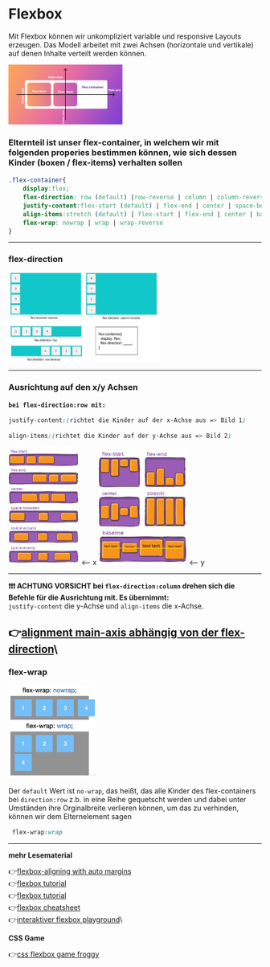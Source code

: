 # Flexbox 

Mit Flexbox können wir unkompliziert variable und responsive Layouts erzeugen. Das Modell arbeitet mit zwei Achsen (horizontale und vertikale) auf denen Inhalte verteilt werden können.

<img src="flexbox.png" alt="flexbox" width="45%"> 

### **Elternteil ist unser flex-container, in welchem wir mit folgenden properies bestimmen können, wie sich dessen Kinder (boxen / flex-items) verhalten sollen**

```css
.flex-container{
    display:flex;
    flex-direction: row (default) |row-reverse | column | column-reverse;
    justify-content:flex-start (default) | flex-end | center | space-between | space-around | space-evenly | start | end;
    align-items:stretch (default) | flex-start | flex-end | center | baseline;
    flex-wrap: nowrap | wrap | wrap-reverse
}
```
---
### **flex-direction**
<img src="flex-direction.jpg" alt="flex-direction" width="60%"> 

---

### **Ausrichtung auf den x/y Achsen**
**`bei flex-direction:row mit:`**


<div>

```css
justify-content:(richtet die Kinder auf der x-Achse aus => Bild 1)
```
```css
align-items:(richtet die Kinder auf der y-Achse aus => Bild 2)
```
</div>


<div>

<img src="justify-content.png" alt="justify-content" width="28%"> 
<span> <-- x</span>


<img src="align-items.png" alt="align-items" width="35%"> 
<span> <-- y</span>

</div>



---
**:exclamation::exclamation::exclamation: ACHTUNG VORSICHT bei `flex-direction:column` drehen sich die Befehle für die Ausrichtung mit. Es übernimmt:**\
 `justify-content` die y-Achse und
  `align-items` die x-Achse.

:point_right:[alignment main-axis abhängig von der flex-direction](https://www.smashingmagazine.com/2018/08/flexbox-alignment/)\
---
### **flex-wrap**

<img src="flex-wrap.png" alt="flex-wrap" width="35%"> 

Der `default` Wert ist `no-wrap`, das heißt, das alle Kinder des flex-containers bei `direction:row` z.b. in eine Reihe gequetscht werden und dabei unter Umständen ihre Orginalbreite verlieren können, um das zu verhinden, können wir dem Elternelement sagen 
```css 
 flex-wrap:wrap
 ```

---       

 **mehr Lesematerial**

:point_right:[flexbox-aligning with auto margins](https://dev.to/samanthaming/flexbox-aligning-with-auto-margins-4gfh)\
:point_right:[flexbox tutorial](https://marina-ferreira.github.io/tutorials/css/flexbox/)\
:point_right:[flexbox tutorial](https://css-tricks.com/snippets/css/a-guide-to-flexbox/)\
:point_right:[flexbox cheatsheet](https://yoksel.github.io/flex-cheatsheet/#section-align-content)\
:point_right:[interaktiver flexbox playground](https://codepen.io/enxaneta/full/adLPwv)\







 **CSS Game**

:point_right:[css flexbox game froggy](https://flexboxfroggy.com/)
